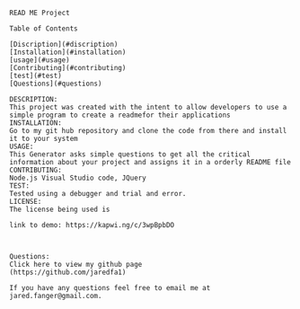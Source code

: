 
    READ ME Project

    Table of Contents

    [Discription](#discription)
    [Installation](#installation)
    [usage](#usage)
    [Contributing](#contributing)
    [test](#test)
    [Questions](#questions)

    DESCRIPTION:
    This project was created with the intent to allow developers to use a simple program to create a readmefor their applications
    INSTALLATION:
    Go to my git hub repository and clone the code from there and install it to your system
    USAGE:
    This Generator asks simple questions to get all the critical information about your project and assigns it in a orderly README file
    CONTRIBUTING:
    Node.js Visual Studio code, JQuery
    TEST:
    Tested using a debugger and trial and error.
    LICENSE: 
    The license being used is 

    link to demo: https://kapwi.ng/c/3wpBpbDO
    


    Questions:
    Click here to view my github page
    (https://github.com/jaredfa1)

    If you have any questions feel free to email me at jared.fanger@gmail.com.